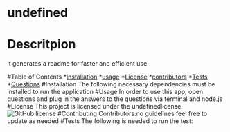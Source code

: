 
  # undefined 

  # Descritpion
  it generates a readme for faster and efficient use

  #Table of Contents
  *[installation](#installation)
  *[usage](#usage)
  *[License](#license)
  *[contributors](#contributors)
  *[Tests](#tests)
  *[Questions](#questions)
  #Installation
  The following necessary dependencies must be installed to run the application
  #Usage
  In order to use this app, open questions and plug in the answers to the questions via terminal and node.js
  #License
  This project is licensed under the undefinedlicense.
  ![GitHub license](https://img.shields.io/badge/license-mit-blue.svg)
  #Contributing
  Contributors:no guidelines feel free to update as needed 
  #Tests
  The following is needed to run the test:
  

